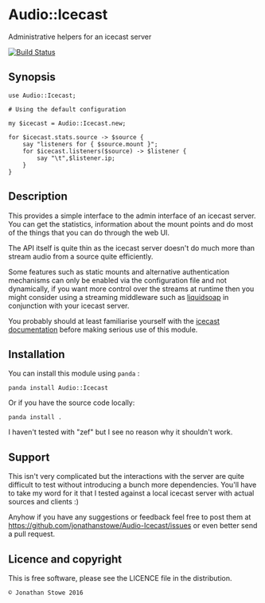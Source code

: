 # Audio::Icecast

Administrative helpers for an icecast server

[![Build Status](https://travis-ci.org/jonathanstowe/Audio-Icecast.svg?branch=master)](https://travis-ci.org/jonathanstowe/Audio-Icecast)

## Synopsis

```perl6
use Audio::Icecast;

# Using the default configuration

my $icecast = Audio::Icecast.new;

for $icecast.stats.source -> $source {
    say "listeners for { $source.mount }";
    for $icecast.listeners($source) -> $listener {
        say "\t",$listener.ip;
    }
}
```

## Description

This provides a simple interface to the admin interface of an icecast
server.  You can get the statistics, information about the mount points
and do most of the things that you can do through the web UI.

The API itself is quite thin as the icecast server doesn't do much more
than stream audio from a source quite efficiently.

Some features such as static mounts and alternative authentication
mechanisms can only be enabled via the configuration file and
not dynamically, if you want more control over the streams at
runtime then you might consider using a streaming middleware such as
[liquidsoap](http://liquidsoap.fm/) in conjunction with your icecast
server.

You probably should at least familiarise yourself with the [icecast
documentation](http://www.icecast.org/docs/icecast-2.4.1/) before making
serious use of this module.

## Installation

You can install this module using ```panda``` :

    panda install Audio::Icecast

Or if you have the source code locally:

    panda install .

I haven't tested with "zef" but I see no reason why it shouldn't
work.

## Support

This isn't very complicated but the interactions with the server are
quite difficult to test without introducing a bunch more dependencies.
You'll have to take my word for it that I tested against a local
icecast server with actual sources and clients :)

Anyhow if you have any suggestions or feedback feel free to post them
at https://github.com/jonathanstowe/Audio-Icecast/issues or even better
send a pull request.

## Licence and copyright

This is free software, please see the LICENCE file in the distribution.

	© Jonathan Stowe 2016

